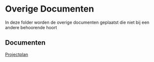 # Overige Documenten

In deze folder worden de overige documenten geplaatst die niet bij een andere behoorende hoort

## Documenten 
[Projectplan](https://github.com/Stage-Bravo/Portfolio/blob/main/Overige%20Documenten/Projectplan.pdf)<br>

